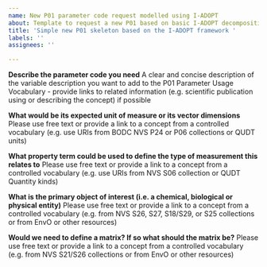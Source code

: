 ```yaml
---
name: New P01 parameter code request modelled using I-ADOPT
about: Template to request a new P01 based on basic I-ADOPT decomposition
title: 'Simple new P01 skeleton based on the I-ADOPT framework '
labels: ''
assignees: ''

---
```


**Describe the parameter code you need**
A clear and concise description of the variable description you want to add to the P01 Parameter Usage Vocabulary - provide links to related information (e.g. scientific publication using or describing the concept) if possible

**What would be its expected unit of measure or its vector dimensions**
Please use free text or provide a link to a concept from a controlled vocabulary (e.g. use URIs from BODC NVS P24 or P06 collections or QUDT units)

**What property term could be used to define the type of measurement this relates to**
Please use free text or provide a link to a concept from a controlled vocabulary (e.g. use URIs from NVS S06 collection or QUDT Quantity kinds)

**What is the primary object of interest (i.e. a chemical, biological or physical entity)**
Please use free text or provide a link to a concept from a controlled vocabulary (e.g. from NVS S26, S27, S18/S29, or S25 collections or from EnvO or other resources)

**Would we need to define a matrix? If so what should the matrix be?**
Please use free text or provide a link to a concept from a controlled vocabulary (e.g. from NVS S21/S26 collections or from EnvO or other resources)
